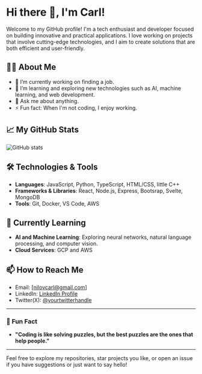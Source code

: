 # Hi there 👋, I'm Carl!

Welcome to my GitHub profile! I'm a tech enthusiast and developer focused on building innovative and practical applications. I love working on projects that involve cutting-edge technologies, and I aim to create solutions that are both efficient and user-friendly.

## 👨‍💻 About Me

- 🔭 I’m currently working on finding a job.
- 🌱 I’m learning and exploring new technologies such as AI, machine learning, and web development.
- 💬 Ask me about anything.
- ⚡ Fun fact: When I'm not coding, I enjoy working.

## 📈 My GitHub Stats

![GitHub stats](https://github-readme-stats.vercel.app/api?username=nodcn13&show_icons=true&hide_title=true&count_private=true&theme=radical)


## 🛠️ Technologies & Tools

- **Languages**: JavaScript, Python, TypeScript, HTML/CSS, little C++
- **Frameworks & Libraries**: React, Node.js, Express, Bootsrap, Svelte, MongoDB
- **Tools**: Git, Docker, VS Code, AWS 

## 🌱 Currently Learning

- **AI and Machine Learning**: Exploring neural networks, natural language processing, and computer vision.
- **Cloud Services**: GCP and AWS

## 📫 How to Reach Me

- Email: [nilovcarl@gmail.com]
- LinkedIn: [LinkedIn Profile](www.linkedin.com/in/carl-nilov-6557a2351)
- Twitter(X): [@yourtwitterhandle](https://x.com/nodcn13)

---

### 🤖 Fun Fact
- **"Coding is like solving puzzles, but the best puzzles are the ones that help people."**

---

Feel free to explore my repositories, star projects you like, or open an issue if you have suggestions or just want to say hello!
